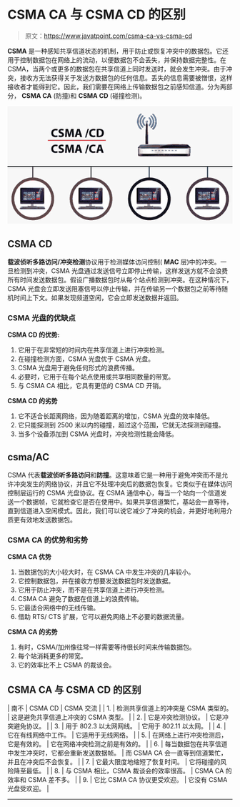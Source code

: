 # CSMA CA 与 CSMA CD 的区别

> 原文：<https://www.javatpoint.com/csma-ca-vs-csma-cd>

**CSMA** 是一种感知共享信道状态的机制，用于防止或恢复冲突中的数据包。它还用于控制数据包在网络上的流动，以便数据包不会丢失，并保持数据完整性。在 CSMA，当两个或更多的数据包在共享信道上同时发送时，就会发生冲突。由于冲突，接收方无法获得关于发送方数据包的任何信息。丢失的信息需要被憎恨，这样接收者才能得到它。因此，我们需要在网络上传输数据包之前感知信道。分为两部分， **CSMA CA** (防撞)和 **CSMA CD** (碰撞检测)。

![CSMA CA vs CSMA CD](img/a61819572222eec9a415f74ed006f124.png)

## CSMA CD

**载波侦听多路访问/冲突检测**协议用于检测媒体访问控制( **MAC** 层)中的冲突。一旦检测到冲突，CSMA 光盘通过发送信号立即停止传输，这样发送方就不会浪费所有时间发送数据包。假设广播数据包时从每个站点检测到冲突。在这种情况下，CSMA 光盘会立即发送阻塞信号以停止传输，并在传输另一个数据包之前等待随机时间上下文。如果发现频道空闲，它会立即发送数据并返回。

### CSMA 光盘的优缺点

**CSMA CD 的优势:**

1.  它用于在非常短的时间内在共享信道上进行冲突检测。
2.  在碰撞检测方面，CSMA 光盘优于 CSMA 光盘。
3.  CSMA 光盘用于避免任何形式的浪费传播。
4.  必要时，它用于在每个站点使用或共享相同数量的带宽。
5.  与 CSMA CA 相比，它具有更低的 CSMA CD 开销。

**CSMA CD 的劣势**

1.  它不适合长距离网络，因为随着距离的增加，CSMA 光盘的效率降低。
2.  它只能探测到 2500 米以内的碰撞，超过这个范围，它就无法探测到碰撞。
3.  当多个设备添加到 CSMA 光盘时，冲突检测性能会降低。

## csma/AC

CSMA 代表**载波侦听多路访问**和**防撞**。这意味着它是一种用于避免冲突而不是允许冲突发生的网络协议，并且它不处理冲突后的数据包恢复。它类似于在媒体访问控制层运行的 CSMA 光盘协议。在 CSMA 通信中心，每当一个站向一个信道发送一个数据帧，它就检查它是否在使用中。如果共享信道繁忙，基站会一直等待，直到信道进入空闲模式。因此，我们可以说它减少了冲突的机会，并更好地利用介质更有效地发送数据包。

### CSMA CA 的优势和劣势

**CSMA CA 优势**

1.  当数据包的大小较大时，在 CSMA CA 中发生冲突的几率较小。
2.  它控制数据包，并在接收方想要发送数据包时发送数据。
3.  它用于防止冲突，而不是在共享信道上进行冲突检测。
4.  CSMA CA 避免了数据在信道上的浪费传输。
5.  它最适合网络中的无线传输。
6.  借助 RTS/ CTS 扩展，它可以避免网络上不必要的数据流量。

**CSMA CA 的劣势**

1.  有时，CSMA/加州像往常一样需要等待很长时间来传输数据包。
2.  每个站消耗更多的带宽。
3.  它的效率比不上 CSMA 的裁谈会。

## CSMA CA 与 CSMA CD 的区别

| 南不 | CSMA CD | CSMA 交流 |
| 1. | 检测共享信道上的冲突是 CSMA 类型的。 | 这是避免共享信道上冲突的 CSMA 类型。 |
| 2. | 它是冲突检测协议。 | 它是冲突避免协议。 |
| 3. | 用于 802.3 以太网网线。 | 它用于 802.11 以太网。 |
| 4. | 它在有线网络中工作。 | 它适用于无线网络。 |
| 5. | 在网络上进行冲突检测后，它是有效的。 | 它在网络冲突检测之前是有效的。 |
| 6. | 每当数据包在共享信道中发生冲突时，它都会重新发送数据帧。 | 而 CSMA CA 会一直等到信道繁忙，并且在冲突后不会恢复。 |
| 7. | 它最大限度地缩短了恢复时间。 | 它将碰撞的风险降至最低。 |
| 8. | 与 CSMA 相比，CSMA 裁谈会的效率很高。 | CSMA CA 的效率和 CSMA 差不多。 |
| 9. | 它比 CSMA CA 协议更受欢迎。 | 它没有 CSMA 光盘受欢迎。 |

* * *